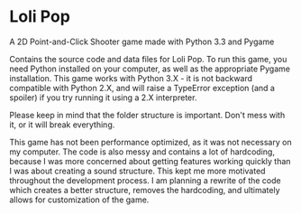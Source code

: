# Loli Pop
A 2D Point-and-Click Shooter game made with Python 3.3 and Pygame

Contains the source code and data files for Loli Pop. To run this game, you need Python installed on your computer, as well as the appropriate Pygame installation. This game works with Python 3.X - it is not backward compatible with Python 2.X, and will raise a TypeError exception (and a spoiler) if you try running it using a 2.X interpreter.

Please keep in mind that the folder structure is important. Don't mess with it, or it will break everything.

This game has not been performance optimized, as it was not necessary on my computer. The code is also messy and contains a lot of hardcoding, because I was more concerned about getting features working quickly than I was about creating a sound structure. This kept me more motivated throughout the development process. I am planning a rewrite of the code which creates a better structure, removes the hardcoding, and ultimately allows for customization of the game.
